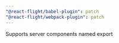```yaml
---
"@react-flight/babel-plugin": patch
"@react-flight/webpack-plugin": patch
---
```


Supports server components named export
